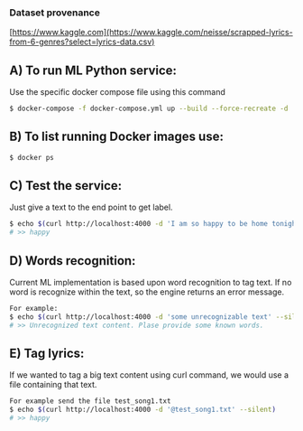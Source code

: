 
### Dataset provenance
[https://www.kaggle.com](https://www.kaggle.com/neisse/scrapped-lyrics-from-6-genres?select=lyrics-data.csv)

A) To run ML Python service:
----------------------------

Use the specific docker compose file using this command
```bash
$ docker-compose -f docker-compose.yml up --build --force-recreate -d
```

B) To list running Docker images use:
-------------------------------------
```bash
$ docker ps
```

C) Test the service:
--------------------
Just give a text to the end point to get label.
```bash
$ echo $(curl http://localhost:4000 -d 'I am so happy to be home tonight' --silent)
# >> happy
```

D) Words recognition:
---------------------
Current ML implementation is based upon word recognition to tag text.
If no word is recognize within the text, so the engine returns an error message.
```bash
For example:
$ echo $(curl http://localhost:4000 -d 'some unrecognizable text' --silent)
# >> Unrecognized text content. Plase provide some known words.
```

E) Tag lyrics:
--------------
If we wanted to tag a big text content using curl command, we would use a file containing that text.
```bash
For example send the file test_song1.txt
$ echo $(curl http://localhost:4000 -d '@test_song1.txt' --silent)
# >> happy
```
